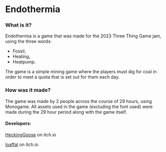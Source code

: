 # Endothermia

### What is it?

Endothermia is a game that was made for the 2023 Three Thing Game jam, using the three words:

- Fossil,
- Heating,
- Heatpump.

The game is a simple mining game where the players must dig for coal in order to meet a quota that is set out for them each day.

### How was it made?

The game was made by 2 people across the course of 29 hours, using Monogame. All assets used in the game (excluding the font used) were made during the 29 hour period along with the game itself.

#### Developers:

[HeckingGoose](https://heckinggoose.itch.io/) on itch.io

[loaffal](https://itch.io/profile/loaffal) on itch.io

